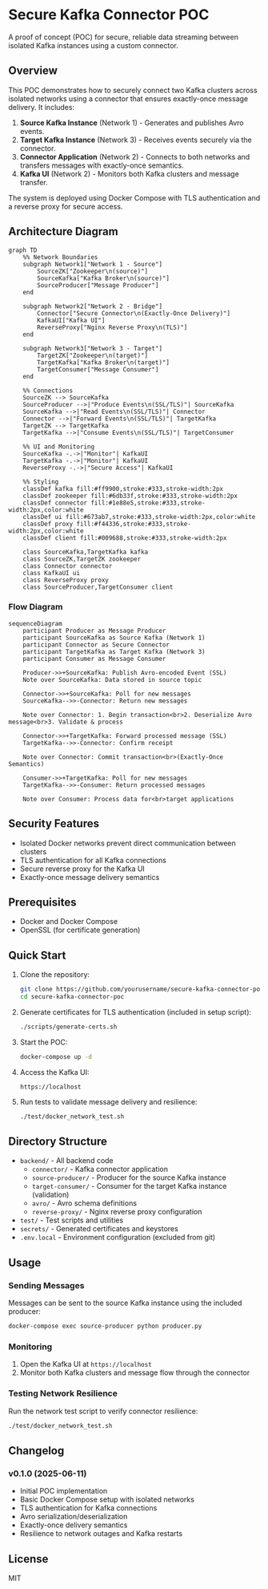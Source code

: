 # Secure Kafka Connector POC

A proof of concept (POC) for secure, reliable data streaming between isolated Kafka instances using a custom connector.

## Overview

This POC demonstrates how to securely connect two Kafka clusters across isolated networks using a connector that ensures exactly-once message delivery. It includes:

1. **Source Kafka Instance** (Network 1) - Generates and publishes Avro events.
2. **Target Kafka Instance** (Network 3) - Receives events securely via the connector.
3. **Connector Application** (Network 2) - Connects to both networks and transfers messages with exactly-once semantics.
4. **Kafka UI** (Network 2) - Monitors both Kafka clusters and message transfer.

The system is deployed using Docker Compose with TLS authentication and a reverse proxy for secure access.

## Architecture Diagram

```mermaid
graph TD
    %% Network Boundaries
    subgraph Network1["Network 1 - Source"]
        SourceZK["Zookeeper\n(source)"]
        SourceKafka["Kafka Broker\n(source)"]
        SourceProducer["Message Producer"]
    end

    subgraph Network2["Network 2 - Bridge"]
        Connector["Secure Connector\n(Exactly-Once Delivery)"]
        KafkaUI["Kafka UI"]
        ReverseProxy["Nginx Reverse Proxy\n(TLS)"]
    end

    subgraph Network3["Network 3 - Target"]
        TargetZK["Zookeeper\n(target)"]
        TargetKafka["Kafka Broker\n(target)"]
        TargetConsumer["Message Consumer"]
    end

    %% Connections
    SourceZK --> SourceKafka
    SourceProducer -->|"Produce Events\n(SSL/TLS)"| SourceKafka
    SourceKafka -->|"Read Events\n(SSL/TLS)"| Connector
    Connector -->|"Forward Events\n(SSL/TLS)"| TargetKafka
    TargetZK --> TargetKafka
    TargetKafka -->|"Consume Events\n(SSL/TLS)"| TargetConsumer
    
    %% UI and Monitoring
    SourceKafka -.->|"Monitor"| KafkaUI
    TargetKafka -.->|"Monitor"| KafkaUI
    ReverseProxy -.->|"Secure Access"| KafkaUI

    %% Styling
    classDef kafka fill:#ff9900,stroke:#333,stroke-width:2px
    classDef zookeeper fill:#6db33f,stroke:#333,stroke-width:2px
    classDef connector fill:#1e88e5,stroke:#333,stroke-width:2px,color:white
    classDef ui fill:#673ab7,stroke:#333,stroke-width:2px,color:white
    classDef proxy fill:#f44336,stroke:#333,stroke-width:2px,color:white
    classDef client fill:#009688,stroke:#333,stroke-width:2px
    
    class SourceKafka,TargetKafka kafka
    class SourceZK,TargetZK zookeeper
    class Connector connector
    class KafkaUI ui
    class ReverseProxy proxy
    class SourceProducer,TargetConsumer client
```

### Flow Diagram

```mermaid
sequenceDiagram
    participant Producer as Message Producer
    participant SourceKafka as Source Kafka (Network 1)
    participant Connector as Secure Connector
    participant TargetKafka as Target Kafka (Network 3)
    participant Consumer as Message Consumer

    Producer->>+SourceKafka: Publish Avro-encoded Event (SSL)
    Note over SourceKafka: Data stored in source topic
    
    Connector->>+SourceKafka: Poll for new messages
    SourceKafka-->>-Connector: Return new messages
    
    Note over Connector: 1. Begin transaction<br>2. Deserialize Avro message<br>3. Validate & process
    
    Connector->>+TargetKafka: Forward processed message (SSL)
    TargetKafka-->>-Connector: Confirm receipt
    
    Note over Connector: Commit transaction<br>(Exactly-Once Semantics)
    
    Consumer->>+TargetKafka: Poll for new messages
    TargetKafka-->>-Consumer: Return processed messages
    
    Note over Consumer: Process data for<br>target applications
```

## Security Features

- Isolated Docker networks prevent direct communication between clusters
- TLS authentication for all Kafka connections
- Secure reverse proxy for the Kafka UI
- Exactly-once message delivery semantics

## Prerequisites

- Docker and Docker Compose
- OpenSSL (for certificate generation)

## Quick Start

1. Clone the repository:
   ```bash
   git clone https://github.com/yourusername/secure-kafka-connector-poc.git
   cd secure-kafka-connector-poc
   ```

2. Generate certificates for TLS authentication (included in setup script):
   ```bash
   ./scripts/generate-certs.sh
   ```

3. Start the POC:
   ```bash
   docker-compose up -d
   ```

4. Access the Kafka UI:
   ```
   https://localhost
   ```

5. Run tests to validate message delivery and resilience:
   ```bash
   ./test/docker_network_test.sh
   ```

## Directory Structure

- `backend/` - All backend code
  - `connector/` - Kafka connector application
  - `source-producer/` - Producer for the source Kafka instance
  - `target-consumer/` - Consumer for the target Kafka instance (validation)
  - `avro/` - Avro schema definitions
  - `reverse-proxy/` - Nginx reverse proxy configuration
- `test/` - Test scripts and utilities
- `secrets/` - Generated certificates and keystores
- `.env.local` - Environment configuration (excluded from git)

## Usage

### Sending Messages

Messages can be sent to the source Kafka instance using the included producer:

```bash
docker-compose exec source-producer python producer.py
```

### Monitoring

1. Open the Kafka UI at `https://localhost`
2. Monitor both Kafka clusters and message flow through the connector

### Testing Network Resilience

Run the network test script to verify connector resilience:

```bash
./test/docker_network_test.sh
```

## Changelog

### v0.1.0 (2025-06-11)
- Initial POC implementation
- Basic Docker Compose setup with isolated networks
- TLS authentication for Kafka connections
- Avro serialization/deserialization
- Exactly-once delivery semantics
- Resilience to network outages and Kafka restarts

## License

MIT